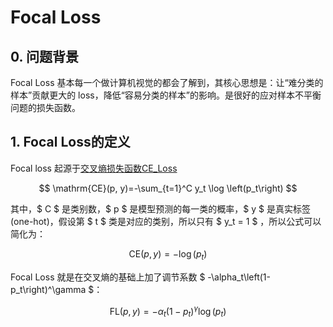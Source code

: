 # Focal Loss

## 0. 问题背景

Focal Loss 基本每一个做计算机视觉的都会了解到，其核心思想是：让“难分类的样本”贡献更大的 loss，降低“容易分类的样本”的影响。是很好的应对样本不平衡问题的损失函数。

## 1. Focal Loss的定义

Focal loss 起源于[交叉熵损失函数CE_Loss](./CE_loss.md)

$$
\mathrm{CE}(p, y)=-\sum_{t=1}^C y_t \log \left(p_t\right)
$$

其中，$ C $ 是类别数，$ p $ 是模型预测的每一类的概率，$ y $ 是真实标签(one-hot)，假设第 $ t $ 类是对应的类别，所以只有 $ y_t = 1 $ ，所以公式可以简化为：

$$
\mathrm{CE}(p, y) = -\log \left(p_t\right)
$$

Focal Loss 就是在交叉熵的基础上加了调节系数 $ -\alpha_t\left(1-p_t\right)^\gamma $：

$$
\mathrm{FL}(p, y)=-\alpha_t\left(1-p_t\right)^\gamma \log \left(p_t\right)
$$


